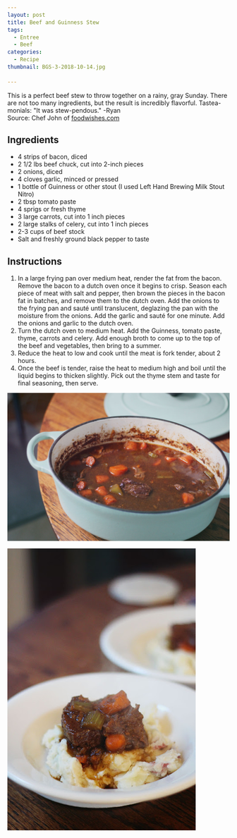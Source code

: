 ```yaml
---
layout: post
title: Beef and Guinness Stew
tags:
  - Entree
  - Beef
categories:
  - Recipe
thumbnail: BGS-3-2018-10-14.jpg

---
```


This is a perfect beef stew to throw together on a rainy, gray Sunday. There are not too many ingredients, but the result is incredibly flavorful. Tastea-monials: "It was stew-pendous." -Ryan  
Source: Chef John of [foodwishes.com](https://foodwishes.blogspot.com/2013/03/beef-guinness-stew-eating-beer-on-st.html)

## Ingredients

- 4 strips of bacon, diced
- 2 1/2 lbs beef chuck, cut into 2-inch pieces
- 2 onions, diced
- 4 cloves garlic, minced or pressed
- 1 bottle of Guinness or other stout (I used Left Hand Brewing Milk Stout Nitro)
- 2 tbsp tomato paste
- 4 sprigs or fresh thyme
- 3 large carrots, cut into 1 inch pieces
- 2 large stalks of celery, cut into 1 inch pieces
- 2-3 cups of beef stock
- Salt and freshly ground black pepper to taste

## Instructions

1. In a large frying pan over medium heat, render the fat from the bacon. Remove the bacon to a dutch oven once it begins to crisp. Season each piece of meat with salt and pepper, then brown the pieces in the bacon fat in batches, and remove them to the dutch oven. Add the onions to the frying pan and sauté until translucent, deglazing the pan with the moisture from the onions. Add the garlic and sauté for one minute. Add the onions and garlic to the dutch oven.
1. Turn the dutch oven to medium heat. Add the Guinness, tomato paste, thyme, carrots and celery. Add enough broth to come up to the top of the beef and vegetables, then bring to a summer. 
1. Reduce the heat to low and cook until the meat is fork tender, about 2 hours.
1. Once the beef is tender, raise the heat to medium high and boil until the liquid begins to thicken slightly. Pick out the thyme stem and taste for final seasoning, then serve.





![Image of Beef and Guinness Stew.](/upload/BGS-2018-10-14.jpg)

![Image of Beef and Guinness Stew.](/upload/BGS-2-2018-10-14.jpg)